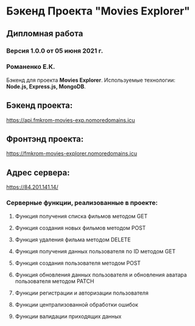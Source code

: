 # Бэкенд Проекта "Movies Explorer"
## Дипломная работа

### Версия 1.0.0 от 05 июня 2021 г.
### Романенко Е.К.

Бэкенд для проекта **Movies Explorer**. Используемые технологии: **Node.js, Express.js, MongoDB**.

## Бэкенд проекта:
https://api.fmkrom-movies-exp.nomoredomains.icu

## Фронтэнд проекта:
https://fmkrom-movies-explorer.nomoredomains.icu

## Адрес сервера:
https://84.201.141.14/

### Серверные функции, реализованные в проекте:

1. Функция получения списка фильмов методом GET
2. Функция создания новых фильмов методом POST
3. Функция удаления фильма методом DELETE

4. Функция получения данных пользователя по ID методом GET
5. Функция создания пользователя методом POST
6. Функция обновления данных пользователя и обновления аватара пользователя методом PATCH

7. Функции регистрации и авторизации пользователя
8. Функции централизованной обработки ошибок
9. Функции валидации приходящих данных
